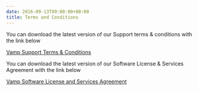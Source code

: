 ```yaml
---
date: 2016-09-13T09:00:00+00:00
title: Terms and Conditions
---
```


You can download the latest version of our Support terms & conditions with the link below

[Vamp Support Terms & Conditions](vamp-support-terms-conditions-1.1.pdf)

You can download the latest version of our Software License & Services Agreement with the link below

[Vamp Software License and Services Agreement](vamp-software-license-and-services-agreement.pdf)




